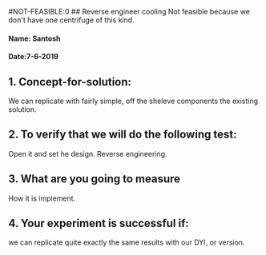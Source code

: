 #NOT-FEASIBLE:0 ## Reverse engineer cooling
Not feasible because we don't have one centrifuge of this kind.

#### Name: Santosh
#### Date:7-6-2019

## 1. Concept-for-solution:
We can replicate with fairly simple, off the sheleve components the existing solution.

## 2. To verify that we will do the following test:
Open it and set he design. Reverse engineering.


## 3. What are you going to measure
How it is implement.

## 4. Your experiment is successful if:
we can replicate quite exactly the same results with our DYI, or version.
